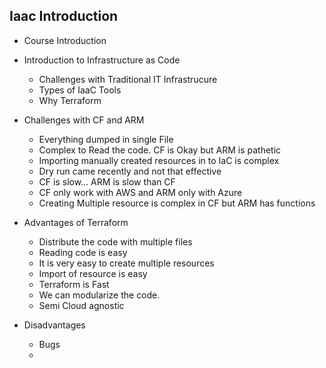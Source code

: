 ##  Iaac Introduction 
   - Course Introduction

- Introduction to Infrastructure as Code
   - Challenges with Traditional IT Infrastrucure
   - Types of IaaC Tools
   - Why Terraform



-   Challenges with CF and ARM
        
     -    Everything dumped in single File
     -    Complex to Read the code. CF is Okay but ARM is pathetic
     -    Importing manually created resources in to IaC is complex
     -    Dry run came recently and not that effective
     -    CF is slow... ARM is slow than CF
     -    CF only work with AWS and ARM only with Azure
     -    Creating Multiple resource is complex in CF but ARM has functions
   
-   Advantages of Terraform
    -  Distribute the code with multiple files
    -  Reading code is easy
    -  It is very easy to create multiple resources 
    -  Import of resource is easy
    -  Terraform is Fast
    -  We can modularize the code.
    -  Semi Cloud agnostic

 - Disadvantages
      
    -  Bugs
    -        

